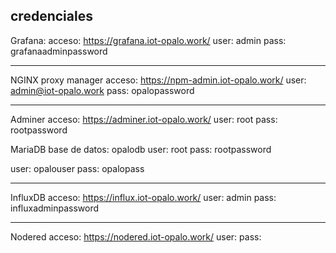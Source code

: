 credenciales
-------------

Grafana:
acceso: https://grafana.iot-opalo.work/
user: admin
pass: grafanaadminpassword

-------------
NGINX proxy manager
acceso: https://npm-admin.iot-opalo.work/
user: admin@iot-opalo.work
pass: opalopassword

-------------
Adminer
acceso: https://adminer.iot-opalo.work/
user: root
pass: rootpassword

MariaDB
base de datos: opalodb 
user: root
pass: rootpassword

user: opalouser
pass: opalopass

-------------
InfluxDB
acceso: https://influx.iot-opalo.work/
user: admin
pass: influxadminpassword

-------------
Nodered
acceso: https://nodered.iot-opalo.work/
user:
pass:

